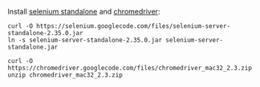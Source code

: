 Install [selenium standalone](https://code.google.com/p/selenium/downloads/list) and [chromedriver](https://code.google.com/p/chromedriver/downloads/list):

    curl -O https://selenium.googlecode.com/files/selenium-server-standalone-2.35.0.jar
    ln -s selenium-server-standalone-2.35.0.jar selenium-server-standalone.jar

    curl -O https://chromedriver.googlecode.com/files/chromedriver_mac32_2.3.zip
    unzip chromedriver_mac32_2.3.zip
